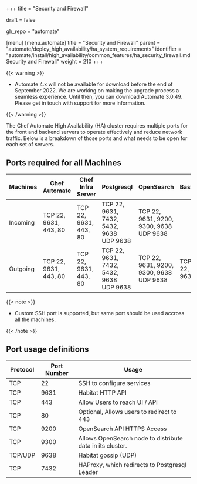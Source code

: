 +++
title = "Security and Firewall"

draft = false

gh_repo = "automate"

[menu]
  [menu.automate]
    title = "Security and Firewall"
    parent = "automate/deploy_high_availability/ha_system_requirements"
    identifier = "automate/install/high_availability/common_features/ha_security_firewall.md Security and Firewall"
    weight = 210
+++

{{< warning >}}

- Automate 4.x will not be available for download before the end of September 2022. We are working on making the upgrade process a seamless experience. Until then, you can download Automate 3.0.49. Please get in touch with support for more information. 

{{< /warning >}}

The Chef Automate High Availability (HA) cluster requires multiple ports for the front and backend servers to operate effectively and reduce network traffic. Below is a breakdown of those ports and what needs to be open for each set of servers.

## Ports required for all Machines

| Machines | Chef Automate         | Chef Infra Server     | Postgresql                                  | OpenSearch                                  | Bastion      |
|----------|-----------------------|-----------------------|---------------------------------------------|---------------------------------------------|--------------|
| Incoming | TCP 22, 9631, 443, 80 | TCP 22, 9631, 443, 80 | TCP 22, 9631, 7432, 5432, 9638<br/>UDP 9638 | TCP 22, 9631, 9200, 9300, 9638<br/>UDP 9638 |              |
| Outgoing | TCP 22, 9631, 443, 80 | TCP 22, 9631, 443, 80 | TCP 22, 9631, 7432, 5432, 9638<br/>UDP 9638 | TCP 22, 9631, 9200, 9300, 9638<br/>UDP 9638 | TCP 22, 9631 |



{{< note >}}
- Custom SSH port is supported, but same port should be used accross all the machines.
  
{{< /note >}}

## Port usage definitions

| Protocol | Port Number | Usage                                                                                            |
|----------|-------------|--------------------------------------------------------------------------------------------------|
| TCP      | 22          | SSH to configure services                                                                        |
| TCP      | 9631        | Habitat HTTP API                                                        |
| TCP      | 443         | Allow Users to reach UI / API                                                                    |
| TCP      | 80          | Optional, Allows users to redirect to 443                                                        |
| TCP      | 9200        | OpenSearch API HTTPS Access                                                                      |
| TCP      | 9300        | Allows OpenSearch node to distribute data in its cluster.                                        |
| TCP/UDP  | 9638        | Habitat gossip (UDP) |
| TCP      | 7432        | HAProxy, which redirects to Postgresql Leader |

